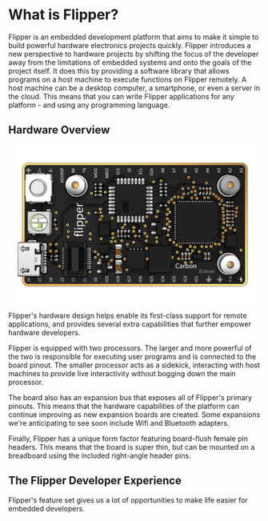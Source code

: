 # What is Flipper?

Flipper is an embedded development platform that aims to make it simple to
build powerful hardware electronics projects quickly.
Flipper introduces a new perspective to hardware projects by shifting the
focus of the developer away from the limitations of embedded systems and onto
the goals of the project itself. It does this by providing a software library
that allows programs on a host machine to execute functions on Flipper
remotely. A host machine can be a desktop computer, a smartphone, or even a
server in the cloud. This means that you can write Flipper applications for
any platform - and using any programming language.

## Hardware Overview

![Flipper top](assets/flipper-traced.png)

Flipper's hardware design helps enable its first-class support for remote
applications, and provides several extra capabilities that further empower
hardware developers.

Flipper is equipped with two processors.
The larger and more powerful of the two is responsible for executing user
programs and is connected to the board pinout. The smaller processor acts as
a sidekick, interacting with host machines to provide live interactivity
without bogging down the main processor.

The board also has an expansion bus that exposes all of Flipper's primary
pinouts. This means that the hardware capabilities of the platform can
continue improving as new expansion boards are created. Some expansions
we're anticipating to see soon include Wifi and Bluetooth adapters.

Finally, Flipper has a unique form factor featuring board-flush female pin
headers. This means that the board is super thin, but can be mounted on a
breadboard using the included right-angle header pins.

## The Flipper Developer Experience

Flipper's feature set gives us a lot of opportunities to make life easier for
embedded developers.

